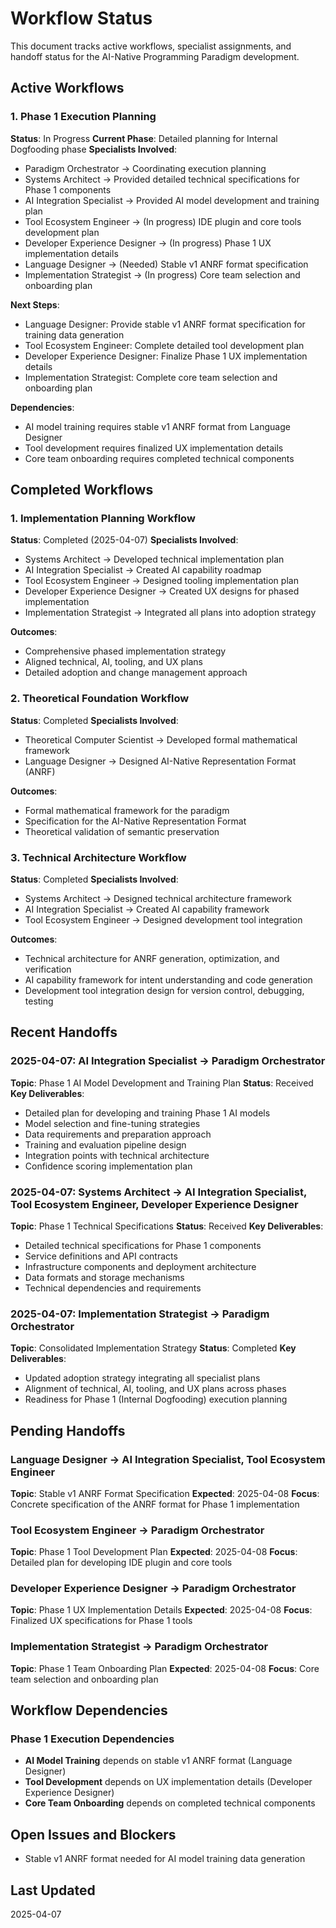 # Workflow Status

This document tracks active workflows, specialist assignments, and handoff status for the AI-Native Programming Paradigm development.

## Active Workflows

### 1. Phase 1 Execution Planning
**Status**: In Progress
**Current Phase**: Detailed planning for Internal Dogfooding phase
**Specialists Involved**:
- Paradigm Orchestrator → Coordinating execution planning
- Systems Architect → Provided detailed technical specifications for Phase 1 components
- AI Integration Specialist → Provided AI model development and training plan
- Tool Ecosystem Engineer → (In progress) IDE plugin and core tools development plan
- Developer Experience Designer → (In progress) Phase 1 UX implementation details
- Language Designer → (Needed) Stable v1 ANRF format specification
- Implementation Strategist → (In progress) Core team selection and onboarding plan

**Next Steps**:
- Language Designer: Provide stable v1 ANRF format specification for training data generation
- Tool Ecosystem Engineer: Complete detailed tool development plan
- Developer Experience Designer: Finalize Phase 1 UX implementation details
- Implementation Strategist: Complete core team selection and onboarding plan

**Dependencies**:
- AI model training requires stable v1 ANRF format from Language Designer
- Tool development requires finalized UX implementation details
- Core team onboarding requires completed technical components

## Completed Workflows

### 1. Implementation Planning Workflow
**Status**: Completed (2025-04-07)
**Specialists Involved**:
- Systems Architect → Developed technical implementation plan
- AI Integration Specialist → Created AI capability roadmap
- Tool Ecosystem Engineer → Designed tooling implementation plan
- Developer Experience Designer → Created UX designs for phased implementation
- Implementation Strategist → Integrated all plans into adoption strategy

**Outcomes**:
- Comprehensive phased implementation strategy
- Aligned technical, AI, tooling, and UX plans
- Detailed adoption and change management approach

### 2. Theoretical Foundation Workflow
**Status**: Completed
**Specialists Involved**:
- Theoretical Computer Scientist → Developed formal mathematical framework
- Language Designer → Designed AI-Native Representation Format (ANRF)

**Outcomes**:
- Formal mathematical framework for the paradigm
- Specification for the AI-Native Representation Format
- Theoretical validation of semantic preservation

### 3. Technical Architecture Workflow
**Status**: Completed
**Specialists Involved**:
- Systems Architect → Designed technical architecture framework
- AI Integration Specialist → Created AI capability framework
- Tool Ecosystem Engineer → Designed development tool integration

**Outcomes**:
- Technical architecture for ANRF generation, optimization, and verification
- AI capability framework for intent understanding and code generation
- Development tool integration design for version control, debugging, testing

## Recent Handoffs

### 2025-04-07: AI Integration Specialist → Paradigm Orchestrator
**Topic**: Phase 1 AI Model Development and Training Plan
**Status**: Received
**Key Deliverables**:
- Detailed plan for developing and training Phase 1 AI models
- Model selection and fine-tuning strategies
- Data requirements and preparation approach
- Training and evaluation pipeline design
- Integration points with technical architecture
- Confidence scoring implementation plan

### 2025-04-07: Systems Architect → AI Integration Specialist, Tool Ecosystem Engineer, Developer Experience Designer
**Topic**: Phase 1 Technical Specifications
**Status**: Received
**Key Deliverables**:
- Detailed technical specifications for Phase 1 components
- Service definitions and API contracts
- Infrastructure components and deployment architecture
- Data formats and storage mechanisms
- Technical dependencies and requirements

### 2025-04-07: Implementation Strategist → Paradigm Orchestrator
**Topic**: Consolidated Implementation Strategy
**Status**: Completed
**Key Deliverables**:
- Updated adoption strategy integrating all specialist plans
- Alignment of technical, AI, tooling, and UX plans across phases
- Readiness for Phase 1 (Internal Dogfooding) execution planning

## Pending Handoffs

### Language Designer → AI Integration Specialist, Tool Ecosystem Engineer
**Topic**: Stable v1 ANRF Format Specification
**Expected**: 2025-04-08
**Focus**: Concrete specification of the ANRF format for Phase 1 implementation

### Tool Ecosystem Engineer → Paradigm Orchestrator
**Topic**: Phase 1 Tool Development Plan
**Expected**: 2025-04-08
**Focus**: Detailed plan for developing IDE plugin and core tools

### Developer Experience Designer → Paradigm Orchestrator
**Topic**: Phase 1 UX Implementation Details
**Expected**: 2025-04-08
**Focus**: Finalized UX specifications for Phase 1 tools

### Implementation Strategist → Paradigm Orchestrator
**Topic**: Phase 1 Team Onboarding Plan
**Expected**: 2025-04-08
**Focus**: Core team selection and onboarding plan

## Workflow Dependencies

### Phase 1 Execution Dependencies
- **AI Model Training** depends on stable v1 ANRF format (Language Designer)
- **Tool Development** depends on UX implementation details (Developer Experience Designer)
- **Core Team Onboarding** depends on completed technical components

## Open Issues and Blockers
- Stable v1 ANRF format needed for AI model training data generation

## Last Updated
2025-04-07